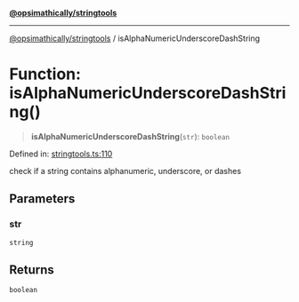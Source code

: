 [**@opsimathically/stringtools**](../README.md)

***

[@opsimathically/stringtools](../README.md) / isAlphaNumericUnderscoreDashString

# Function: isAlphaNumericUnderscoreDashString()

> **isAlphaNumericUnderscoreDashString**(`str`): `boolean`

Defined in: [stringtools.ts:110](https://github.com/opsimathically/stringtools/blob/19be7bae03961147b0747304375997adca8ccd4a/src/stringtools.ts#L110)

check if a string contains alphanumeric, underscore, or dashes

## Parameters

### str

`string`

## Returns

`boolean`
